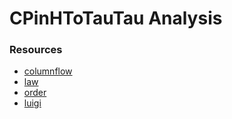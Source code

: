 # CPinHToTauTau Analysis


### Resources

- [columnflow](https://github.com/uhh-cms/columnflow)
- [law](https://github.com/riga/law)
- [order](https://github.com/riga/order)
- [luigi](https://github.com/spotify/luigi)
